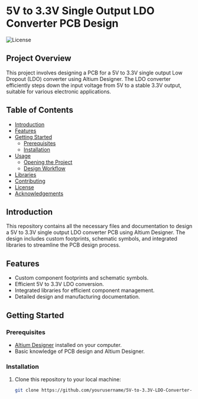 # 5V to 3.3V Single Output LDO Converter PCB Design

![License](https://img.shields.io/badge/license-MIT-blue.svg)

## Project Overview

This project involves designing a PCB for a 5V to 3.3V single output Low Dropout (LDO) converter using Altium Designer. The LDO converter efficiently steps down the input voltage from 5V to a stable 3.3V output, suitable for various electronic applications.

## Table of Contents

- [Introduction](#introduction)
- [Features](#features)
- [Getting Started](#getting-started)
  - [Prerequisites](#prerequisites)
  - [Installation](#installation)
- [Usage](#usage)
  - [Opening the Project](#opening-the-project)
  - [Design Workflow](#design-workflow)
- [Libraries](#libraries)
- [Contributing](#contributing)
- [License](#license)
- [Acknowledgements](#acknowledgements)

## Introduction

This repository contains all the necessary files and documentation to design a 5V to 3.3V single output LDO converter PCB using Altium Designer. The design includes custom footprints, schematic symbols, and integrated libraries to streamline the PCB design process.

## Features

- Custom component footprints and schematic symbols.
- Efficient 5V to 3.3V LDO conversion.
- Integrated libraries for efficient component management.
- Detailed design and manufacturing documentation.

## Getting Started

### Prerequisites

- [Altium Designer](https://www.altium.com/) installed on your computer.
- Basic knowledge of PCB design and Altium Designer.

### Installation

1. Clone this repository to your local machine:
   ```bash
   git clone https://github.com/yourusername/5V-to-3.3V-LDO-Converter-PCB.git
